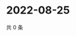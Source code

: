 # 2022-08-25

共 0 条

<!-- BEGIN WEIBO -->
<!-- 最后更新时间 Thu Aug 25 2022 03:06:41 GMT+0800 (China Standard Time) -->

<!-- END WEIBO -->

